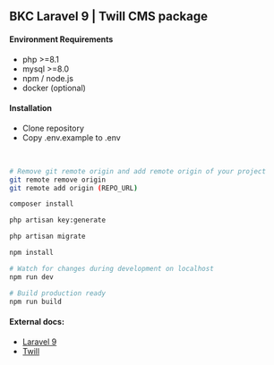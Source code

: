 ## BKC Laravel 9 | Twill CMS package

#### Environment Requirements
- php >=8.1
- mysql >=8.0
- npm / node.js
- docker (optional)

#### Installation

- Clone repository
- Copy .env.example to .env
<br>

```sh
# Remove git remote origin and add remote origin of your project
git remote remove origin
git remote add origin (REPO_URL)
```

```sh
composer install
```

```sh
php artisan key:generate
```

```sh
php artisan migrate
```

```sh
npm install
```

```sh
# Watch for changes during development on localhost
npm run dev
```

```sh
# Build production ready
npm run build
```

#### External docs:

- [Laravel 9](https://laravel.com/docs/9.x/)
- [Twill](https://twill.io/docs/)